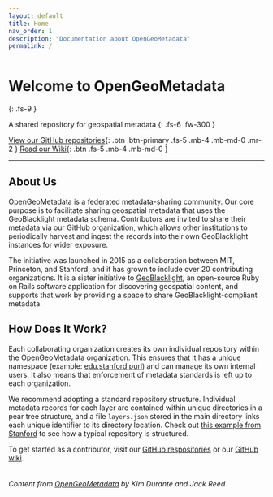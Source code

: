 ```yaml
---
layout: default
title: Home
nav_order: 1
description: "Documentation about OpenGeoMetadata"
permalink: /
---
```


# Welcome to OpenGeoMetadata
{: .fs-9 }

A shared repository for geospatial metadata
{: .fs-6 .fw-300 }

[View our GitHub repositories](https://github.com/OpenGeoMetadata){: .btn .btn-primary .fs-5 .mb-4 .mb-md-0 .mr-2 } [Read our Wiki](https://github.com/OpenGeoMetadata/metadatarepository/wiki){: .btn .fs-5 .mb-4 .mb-md-0 }

---

## About Us

OpenGeoMetadata is a federated metadata-sharing community. Our core purpose is to facilitate sharing geospatial metadata that uses the GeoBlacklight metadata schema. Contributors are invited to share their metadata via our GitHub organization, which allows other institutions to periodically harvest and ingest the records into their own GeoBlacklight instances for wider exposure.

The initiative was launched in 2015 as a collaboration between MIT, Princeton, and Stanford, and it has grown to include over 20 contributing organizations. It is a sister initiative to [GeoBlacklight](https://geoblacklight.org), an open-source Ruby on Rails software application for discovering geospatial content, and supports that work by providing a space to share GeoBlacklight-compliant metadata.

## How Does It Work?

Each collaborating organization creates its own individual repository within the OpenGeoMetadata organization. This ensures that it has a unique namespace (example: [edu.stanford.purl](https://github.com/OpenGeoMetadata/edu.stanford.purl)) and can manage its own internal users. It also means that enforcement of metadata standards is left up to each organization.

We recommend adopting a standard repository structure. Individual metadata records for each layer are contained within unique directories in a pear tree structure, and a file `layers.json` stored in the main directory links each unique identifier to its directory location. Check out [this example from Stanford](https://github.com/OpenGeoMetadata/edu.stanford.purl/tree/master/bc/899/yk/4538) to see how a typical repository is structured.

To get started as a contributor, visit our [GitHub respositories](https://github.com/OpenGeoMetadata) or our [GitHub wiki](https://github.com/OpenGeoMetadata/metadatarepository/wiki).
<br>
<br>
<br>
*Content from [OpenGeoMetadata](https://www.fgdc.gov/metadata/events/iso-geospatial-metadata-implementation-forum/2015/OpenGeoMetadataPresentation) by Kim Durante and Jack Reed*

